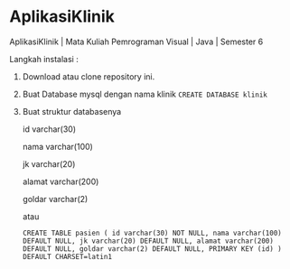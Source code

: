 # AplikasiKlinik
AplikasiKlinik | Mata Kuliah Pemrograman Visual | Java | Semester 6

Langkah instalasi : 
1. Download atau clone repository ini.
2. Buat Database mysql dengan nama klinik
   `CREATE DATABASE klinik`
3. Buat struktur databasenya
    
    id      varchar(30) 
    
    nama    varchar(100)
    
    jk      varchar(20) 
    
    alamat  varchar(200)
    
    goldar  varchar(2)  
    

   atau 

   `
   CREATE TABLE pasien (
    id varchar(30) NOT NULL,
    nama varchar(100) DEFAULT NULL,
    jk varchar(20) DEFAULT NULL,
    alamat varchar(200) DEFAULT NULL,
    goldar varchar(2) DEFAULT NULL,
    PRIMARY KEY (id)
   ) DEFAULT CHARSET=latin1
   `

